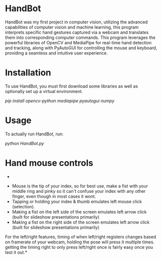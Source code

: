 

# HandBot

HandBot was my first project in computer vision, utilizing the advanced capabilities of computer vision and machine learning, this program interprets specific hand gestures captured via a webcam and translates them into corresponding computer commands. This program leverages the powerful libraries of OpenCV and MediaPipe for real-time hand detection and tracking, along with PyAutoGUI for controlling the mouse and keyboard, providing a seamless and intuitive user experience.

# Installation

To use HandBot, you must first download some libraries as well as optionally set up a virtual environment.

*pip install opencv-python mediapipe pyautogui numpy*

# Usage

To actually run HandBot, run:

*python HandBot.py*


# Hand mouse controls

*
- Mouse is the tip of your index, so for best use, make a fist with your middle ring and pinky so it can't confuse your index with any other finger, even though in most cases it wont.
- Tapping or holding your index & thumb emulates left mouse click (selection).
- Making a fist on the left side of the screen emulates left arrow click (built for slideshow presentations primarily)
- Making a fist on the right side of the screen emulates left arrow click (built for slideshow presentations primarily)

For the left/right features, timing of when left/right registers changes based on framerate of your webcam, holding the pose will press it multiple times. getting the timing right to only press left/right once is fairly easy once you test it out.*
